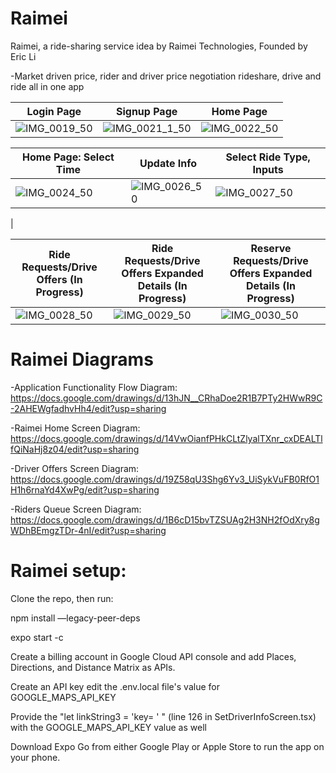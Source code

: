 # Raimei
Raimei, a ride-sharing service idea by Raimei Technologies, Founded by Eric Li

-Market driven price, rider and driver price negotiation rideshare, drive and ride all in one app

| Login Page                            | Signup Page                           | Home Page                                     |
| ----------------------------------- | ----------------------------------- | ------------------------------------------- |
| ![IMG_0019_50](https://github.com/eric97li/Raimei/assets/22551959/6c6eeeb3-4028-4350-b6c8-03a7afb212cd) | ![IMG_0021_1_50](https://github.com/eric97li/Raimei/assets/22551959/0b7b9601-770b-40c5-be4e-b763ceb7f4f8) | ![IMG_0022_50](https://github.com/eric97li/Raimei/assets/22551959/d4c7968e-8b65-4db4-9983-c24d127df30f) |

| Home Page: Select Time                            | Update Info                            | Select Ride Type, Inputs                                     |
| ----------------------------------- | ----------------------------------- | ------------------------------------------- |
|  ![IMG_0024_50](https://github.com/eric97li/Raimei/assets/22551959/cff5e7c2-55c3-4c75-afbb-933faefb05ed) | ![IMG_0026_50](https://github.com/eric97li/Raimei/assets/22551959/6e4eced8-d08c-48ea-87e5-74a75ed4295b) |  ![IMG_0027_50](https://github.com/eric97li/Raimei/assets/22551959/138745a7-0677-44f2-b4d4-5270b9d030d4)
|

| Ride Requests/Drive Offers (In Progress)                            | Ride Requests/Drive Offers Expanded Details (In Progress)                            | Reserve Requests/Drive Offers Expanded Details (In Progress)                                    |
| ----------------------------------- | ----------------------------------- | ------------------------------------------- |
|  ![IMG_0028_50](https://github.com/eric97li/Raimei/assets/22551959/f591204e-18fa-4711-aa39-611c5b85c832) | ![IMG_0029_50](https://github.com/eric97li/Raimei/assets/22551959/b92f524f-0b5b-42a4-898b-2684dccf29cb) |  ![IMG_0030_50](https://github.com/eric97li/Raimei/assets/22551959/1d0cf748-9ebb-421f-a1bb-803ac4103f55) |


# Raimei Diagrams
-Application Functionality Flow Diagram: https://docs.google.com/drawings/d/13hJN__CRhaDoe2R1B7PTy2HWwR9C-2AHEWgfadhvHh4/edit?usp=sharing

-Raimei Home Screen Diagram: https://docs.google.com/drawings/d/14VwOianfPHkCLtZlyalTXnr_cxDEALTlfQiNaHj8z04/edit?usp=sharing

-Driver Offers Screen Diagram: https://docs.google.com/drawings/d/19Z58qU3Shg6Yv3_UiSykVuFB0RfO1H1h6rnaYd4XwPg/edit?usp=sharing

-Riders Queue Screen Diagram: https://docs.google.com/drawings/d/1B6cD15bvTZSUAg2H3NH2fOdXry8gWDhBEmgzTDr-4nI/edit?usp=sharing

# Raimei setup:
Clone the repo, then run:

npm install —legacy-peer-deps 

expo start -c 

Create a billing account in Google Cloud API console and add Places, Directions, and Distance Matrix as APIs. 

Create an API key edit the .env.local file's value for GOOGLE_MAPS_API_KEY

Provide the "let linkString3 = 'key= ' " (line 126 in SetDriverInfoScreen.tsx) with the GOOGLE_MAPS_API_KEY value as well

Download Expo Go from either Google Play or Apple Store to run the app on your phone.
